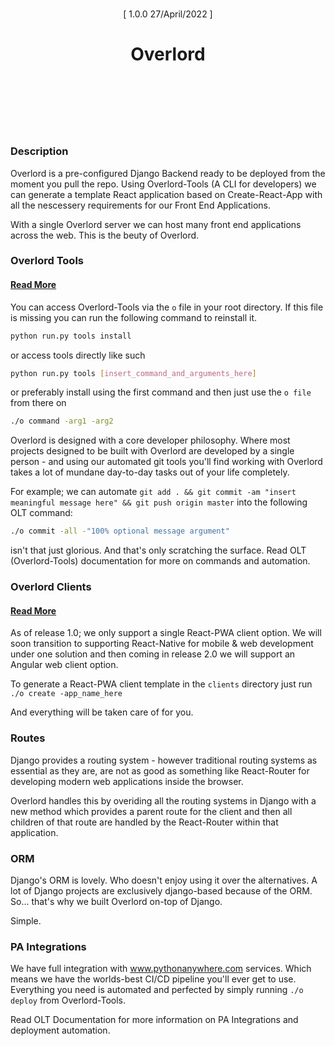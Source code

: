 
<div style="margin:0 0 128px 0;">
    <p align="center" style="border-bottom:0px;padding:9px 0 0 0;"> [ 1.0.0 27/April/2022 ] </p>
    <h1 align="center" style="margin-bottom:64px;border-bottom:0px;"> Overlord </h1>
</div>


### Description

Overlord is a pre-configured Django Backend ready to be deployed from the moment you pull the repo. Using Overlord-Tools (A CLI for developers) we can generate a template React application based on Create-React-App with all the nescessery requirements for our Front End Applications.


With a single Overlord server we can host many front end applications across the web. This is the beuty of Overlord.


### Overlord Tools
#### [Read More](https://github.com/EasterCompany/Overlord/blob/main/tools)


You can access Overlord-Tools via the `o` file in your root directory. If this file is missing you can run the following command to reinstall it.

```bash
python run.py tools install
```

or access tools directly like such

```bash
python run.py tools [insert_command_and_arguments_here]
```

or preferably install using the first command and then just use the `o file` from there on

```bash
./o command -arg1 -arg2
```


Overlord is designed with a core developer philosophy. Where most projects designed to be built with Overlord are developed by a single person - and using our automated git tools you'll find working with Overlord takes a lot of mundane day-to-day tasks out of your life completely.


For example; we can automate `git add . && git commit -am "insert meaningful message here" && git push origin master` into the following OLT command:

```bash
./o commit -all -"100% optional message argument"
```

isn't that just glorious. And that's only scratching the surface. Read OLT (Overlord-Tools) documentation for more on commands and automation.


### Overlord Clients
#### [Read More](https://github.com/EasterCompany/Overlord/tree/main/clients)

As of release 1.0; we only support a single React-PWA client option. We will soon transition to supporting React-Native for mobile & web development under one solution and then coming in release 2.0 we will support an Angular web client option.

To generate a React-PWA client template in the `clients` directory just run `./o create -app_name_here`

And everything will be taken care of for you.


### Routes

Django provides a routing system - however traditional routing systems as essential as they are, are not as good as something like React-Router for developing modern web applications inside the browser.

Overlord handles this by overiding all the routing systems in Django with a new method which provides a parent route for the client and then all children of that route are handled by the React-Router within that application.


### ORM

Django's ORM is lovely. Who doesn't enjoy using it over the alternatives. A lot of Django projects are exclusively django-based because of the ORM.
So... that's why we built Overlord on-top of Django.

Simple.


### PA Integrations

We have full integration with www.pythonanywhere.com services. Which means we have the worlds-best CI/CD pipeline you'll ever get to use.
Everything you need is automated and perfected by simply running `./o deploy` from Overlord-Tools.

Read OLT Documentation for more information on PA Integrations and deployment automation.
